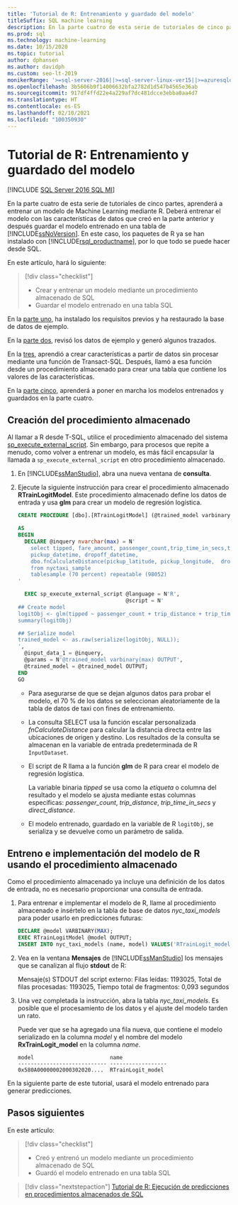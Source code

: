 ```yaml
---
title: 'Tutorial de R: Entrenamiento y guardado del modelo'
titleSuffix: SQL machine learning
description: En la parte cuatro de esta serie de tutoriales de cinco partes, podrá entrenar y guardar un modelo en R con Transact-SQL en SQL Server con el aprendizaje automático de SQL.
ms.prod: sql
ms.technology: machine-learning
ms.date: 10/15/2020
ms.topic: tutorial
author: dphansen
ms.author: davidph
ms.custom: seo-lt-2019
monikerRange: '>=sql-server-2016||>=sql-server-linux-ver15||>=azuresqldb-mi-current'
ms.openlocfilehash: 3b5606b9f14006632bfa2782d1d547b4565e36ab
ms.sourcegitcommit: 917df4ffd22e4a229af7dc481dcce3ebba0aa4d7
ms.translationtype: HT
ms.contentlocale: es-ES
ms.lasthandoff: 02/10/2021
ms.locfileid: "100350930"
---
```

# <a name="r-tutorial-train-and-save-model"></a>Tutorial de R: Entrenamiento y guardado del modelo
[!INCLUDE [SQL Server 2016 SQL MI](../../includes/applies-to-version/sqlserver2016-asdbmi.md)]

En la parte cuatro de esta serie de tutoriales de cinco partes, aprenderá a entrenar un modelo de Machine Learning mediante R. Deberá entrenar el modelo con las características de datos que creó en la parte anterior y después guardar el modelo entrenado en una tabla de [!INCLUDE[ssNoVersion](../../includes/ssnoversion-md.md)]. En este caso, los paquetes de R ya se han instalado con [!INCLUDE[rsql_productname](../../includes/rsql-productname-md.md)], por lo que todo se puede hacer desde SQL.

En este artículo, hará lo siguiente:

> [!div class="checklist"]
> + Crear y entrenar un modelo mediante un procedimiento almacenado de SQL
> + Guardar el modelo entrenado en una tabla SQL

En la [parte uno](r-taxi-classification-introduction.md), ha instalado los requisitos previos y ha restaurado la base de datos de ejemplo.

En la [parte dos](r-taxi-classification-explore-data.md), revisó los datos de ejemplo y generó algunos trazados.

En la [tres](r-taxi-classification-create-features.md), aprendió a crear características a partir de datos sin procesar mediante una función de Transact-SQL. Después, llamó a esa función desde un procedimiento almacenado para crear una tabla que contiene los valores de las características.

En la [parte cinco](r-taxi-classification-deploy-model.md), aprenderá a poner en marcha los modelos entrenados y guardados en la parte cuatro.

## <a name="create-the-stored-procedure"></a>Creación del procedimiento almacenado

Al llamar a R desde T-SQL, utilice el procedimiento almacenado del sistema [sp_execute_external_script](../../relational-databases/system-stored-procedures/sp-execute-external-script-transact-sql.md). Sin embargo, para procesos que repite a menudo, como volver a entrenar un modelo, es más fácil encapsular la llamada a `sp_execute_external_script` en otro procedimiento almacenado.

1. En [!INCLUDE[ssManStudio](../../includes/ssmanstudio-md.md)], abra una nueva ventana de **consulta**.

2. Ejecute la siguiente instrucción para crear el procedimiento almacenado **RTrainLogitModel**. Este procedimiento almacenado define los datos de entrada y usa **glm** para crear un modelo de regresión logística.

   ```sql
   CREATE PROCEDURE [dbo].[RTrainLogitModel] (@trained_model varbinary(max) OUTPUT)
   
   AS
   BEGIN
     DECLARE @inquery nvarchar(max) = N'
       select tipped, fare_amount, passenger_count,trip_time_in_secs,trip_distance,
       pickup_datetime, dropoff_datetime,
       dbo.fnCalculateDistance(pickup_latitude, pickup_longitude,  dropoff_latitude, dropoff_longitude) as direct_distance
       from nyctaxi_sample
       tablesample (70 percent) repeatable (98052)
   '
   
     EXEC sp_execute_external_script @language = N'R',
                                     @script = N'
   ## Create model
   logitObj <- glm(tipped ~ passenger_count + trip_distance + trip_time_in_secs + direct_distance, data = InputDataSet, family = binomial)
   summary(logitObj)
   
   ## Serialize model 
   trained_model <- as.raw(serialize(logitObj, NULL));
   ',
     @input_data_1 = @inquery,
     @params = N'@trained_model varbinary(max) OUTPUT',
     @trained_model = @trained_model OUTPUT; 
   END
   GO
   ```

   + Para asegurarse de que se dejan algunos datos para probar el modelo, el 70 % de los datos se seleccionan aleatoriamente de la tabla de datos de taxi con fines de entrenamiento.

   + La consulta SELECT usa la función escalar personalizada *fnCalculateDistance* para calcular la distancia directa entre las ubicaciones de origen y destino. Los resultados de la consulta se almacenan en la variable de entrada predeterminada de R `InputDataset`.
  
   + El script de R llama a la función **glm** de R para crear el modelo de regresión logística.
  
     La variable binaria _tipped_ se usa como la *etiqueta* o columna del resultado y el modelo se ajusta mediante estas columnas específicas:  _passenger_count_, _trip_distance_, _trip_time_in_secs_ y _direct_distance_.
  
   + El modelo entrenado, guardado en la variable de R `logitObj`, se serializa y se devuelve como un parámetro de salida.

## <a name="train-and-deploy-the-r-model-using-the-stored-procedure"></a>Entreno e implementación del modelo de R usando el procedimiento almacenado

Como el procedimiento almacenado ya incluye una definición de los datos de entrada, no es necesario proporcionar una consulta de entrada.

1. Para entrenar e implementar el modelo de R, llame al procedimiento almacenado e insértelo en la tabla de base de datos _nyc_taxi_models_ para poder usarlo en predicciones futuras:

   ```sql
   DECLARE @model VARBINARY(MAX);
   EXEC RTrainLogitModel @model OUTPUT;
   INSERT INTO nyc_taxi_models (name, model) VALUES('RTrainLogit_model', @model);
   ```

2. Vea en la ventana **Mensajes** de [!INCLUDE[ssManStudio](../../includes/ssmanstudio-md.md)] los mensajes que se canalizan al flujo **stdout** de R: 

   Mensaje(s) STDOUT del script externo: Filas leídas: 1193025, Total de filas procesadas: 1193025, Tiempo total de fragmentos: 0,093 segundos

3. Una vez completada la instrucción, abra la tabla *nyc_taxi_models*. Es posible que el procesamiento de los datos y el ajuste del modelo tarden un rato.

   Puede ver que se ha agregado una fila nueva, que contiene el modelo serializado en la columna _model_ y el nombre del modelo **RxTrainLogit_model** en la columna _name_.

   ```text
   model                        name
   ---------------------------- ------------------
   0x580A00000002000302020....  RTrainLogit_model
   ```

En la siguiente parte de este tutorial, usará el modelo entrenado para generar predicciones.

## <a name="next-steps"></a>Pasos siguientes

En este artículo:

> [!div class="checklist"]
> + Creó y entrenó un modelo mediante un procedimiento almacenado de SQL
> + Guardó el modelo entrenado en una tabla SQL

> [!div class="nextstepaction"]
> [Tutorial de R: Ejecución de predicciones en procedimientos almacenados de SQL](r-taxi-classification-deploy-model.md)
